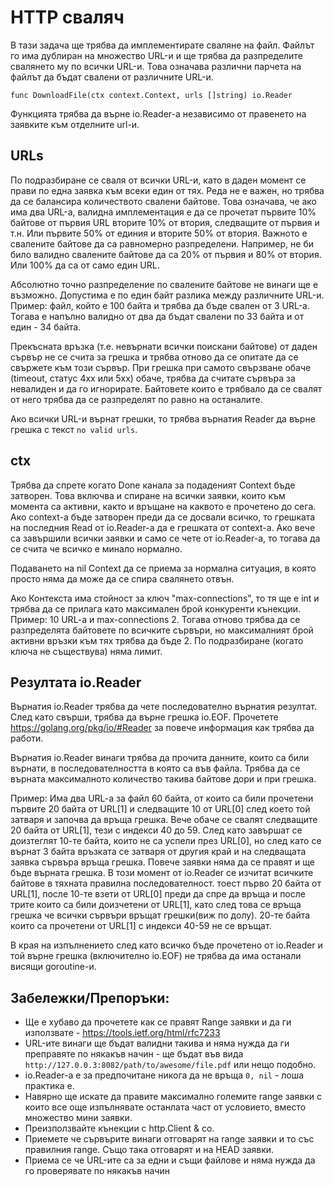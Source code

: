 # HTTP сваляч

В тази задача ще трябва да имплементирате сваляне на файл. Файлът го има дублиран на множество URL-и и ще трябва да разпределите свалянето му по всички URL-и. Това означава различни парчета на файлът да бъдат свалени от различните URL-и.

```
func DownloadFile(ctx context.Context, urls []string) io.Reader
```

Функцията трябва да върне io.Reader-а независимо от правенето на заявките към отделните url-и.

## URLs

По подразбиране се сваля от всички URL-и, като в даден момент се прави по една заявка към всеки един от тях. Реда не е важен, но трябва да се балансира количеството свалени байтове.
Това означава, че ако има два URL-а, валидна имплементация е да се прочетaт първите
10% байтове от първия URL вторите 10% от втория, следващите от първия и т.н. Или първите 50% от единия и вторите 50% от втория. Важното е свалените байтове да са равномерно разпределени. Например, не би било валидно свалените байтове да са 20% от първия и 80% от втория. Или 100% да са от само един URL.

Абсолютно точно разпределение по свалените байтове не винаги ще е възможно. Допустима е по един байт разлика между различните URL-и. Пример: файл, който е 100 байта и трябва да бъде свален от 3 URL-а. Тогава е напълно валидно от два да бъдат свалени по 33 байта и от един - 34 байта.

Прекъсната връзка (т.е. невърнати всички поискани байтове) от даден сървър не се счита за грешка и трябва отново да се опитате да се свържете към този сървър. При грешка при самото свързване обаче (timeout, статус 4xx или 5xx) обаче, трябва да считате сървъра за невалиден и да го игнорирате. Байтовете които е трябвало да се свалят от него трябва да се разпределят по равно на останалите.

Ако всички URL-и върнат грешки, то трябва върнатия Reader да върне грешка с текст `no valid urls`.

## ctx

Трябва да спрете когато Done канала за подаденият Context бъде затворен. Това включва и
спиране на всички заявки, които към момента са активни, както и връщане на каквотo е прочетено до сега. Ако context-а бъде затворен преди да се досвали всичко, то грешката на последния Read от io.Reader-а да е грешката от context-а. Ако вече са завършили всички заявки и само се чете от io.Reader-а, то тогава да се счита че всичко е минало нормално.

Подаването на nil Context да се приема за нормална ситуация, в която просто няма да може да се спира свалянето отвън.

Ако Контекста има стойност за ключ "max-connections", то тя ще е int и трябва да се прилага като максимален брой конкуренти кънекции. Пример: 10 URL-a и max-connections 2. Тогава отново трябва да се разпределята байтовете по всичките сървъри, но максималният брой активни връзки към тях трябва да бъде 2. По подразбиране (когато ключа не съществува) няма лимит.

## Резултата io.Reader

Върнатия io.Reader трябва да чете последователно върнатия резултат. След като свърши, трябва да върне грешка io.EOF. Прочетете https://golang.org/pkg/io/#Reader за повече информация как трябва да работи.

Върнатия io.Reader винаги трябва да прочита данните, които са били върнати, в последователността в
която са във файла. Трябва да се върната максималното количество такива байтове дори и при грешка.

Пример: Има два URL-a за файл 60 байта, от които са били
прочетени първите 20 байта от URL[1] и следващите 10 от URL[0] след което той затваря и започва да
връща грешка. Вече обаче се свалят следващите 20 байта от URL[1], тези с индекси 40 до 59. След като завършат се
доизтеглят 10-те байта, които не са успели през URL[0], но след като се върнат 3 байта връзката се
затваря от другия край и на следващата заявка сървъра връща грешка. Повече заявки няма да се
правят и ще бъде върната грешка. В този момент от io.Reader се изчитат всичките байтове в тяхната
правилна последователност. тоест първо 20 байта от URL[1], после 10-те взети от URL[0] преди да
спре да връща и после трите които са били доизчетени от URL[1], като след това се връща грешка че
всички сървъри връщат грешки(виж по долу). 20-те байта които са прочетени от URL[1] с индекси
40-59 не се връщат.

В края на изпълнението след като всичко бъде прочетено от io.Reader и той върне грешка
(включително io.EOF) не трябва да има останали висящи goroutine-и.

## Забележки/Препоръки:
- Ще е хубаво да прочетете как се правят Range заявки и да ги използвате - https://tools.ietf.org/html/rfc7233
- URL-ите винаги ще бъдат валидни такива и няма нужда да ги преправяте по някакъв начин - ще бъдат
  във вида `http://127.0.0.3:8082/path/to/awesome/file.pdf` или нещо подобно.
- io.Reader-а е за предпочитане никога да не връща `0, nil` - лоша практика е.
- Навярно ще искате да правите максимално големите range заявки с които все още изпълнявате
  останлата част от условието, вместо множество мини заявки.
- Преизползвайте кънекции с http.Client & co.
- Приемете че сървърите винаги отговарят на range заявки и то със правилния range. Също така
  отговарят и на HEAD заявки.
- Приема се че URL-ите са за едни и същи файлове и няма нужда да го проверявате по
  някакъв начин

